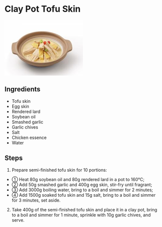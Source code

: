 # Clay Pot Tofu Skin

![Clay Pot Tofu Skin](../../images/%E7%A0%82%E9%94%85%E8%85%90%E7%AB%B9.png)


## Ingredients
- Tofu skin
- Egg skin
- Rendered lard
- Soybean oil
- Smashed garlic
- Garlic chives
- Salt
- Chicken essence
- Water

## Steps
1. Prepare semi-finished tofu skin for 10 portions:
- ① Heat 80g soybean oil and 80g rendered lard in a pot to 160°C;
- ② Add 50g smashed garlic and 400g egg skin, stir-fry until fragrant;
- ③ Add 3000g boiling water, bring to a boil and simmer for 2 minutes;
- ④ Add 1500g soaked tofu skin and 15g salt, bring to a boil and simmer for 3 minutes, set aside.

2. Take 400g of the semi-finished tofu skin and place it in a clay pot, bring to a boil and simmer for 1 minute, sprinkle with 10g garlic chives, and serve.